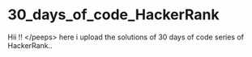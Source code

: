 # 30_days_of_code_HackerRank
Hii !! &lt;/peeps> here i upload the solutions of 30 days of code series of HackerRank..
